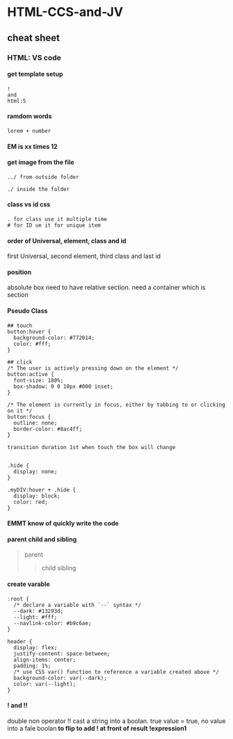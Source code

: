 # HTML-CCS-and-JV
## cheat sheet

### HTML: VS code
#### get template setup
```
!
and
html:5
```

#### ramdom words
```
lorem + number
```

#### EM is xx times 12

#### get image from the file
```
../ from outside folder

./ inside the folder
```
#### class vs id css
```
. for class use it multiple time
# for ID ue it for unique item
```

#### order of Universal, element, class and id
first Universal, second element, third class and last id

#### position
absolute box need to have relative section. need a container which is section

#### Pseudo Class
```
## touch
button:hover {
  background-color: #772014;
  color: #fff;
}

## click
/* The user is actively pressing down on the element */
button:active {
  font-size: 180%;
  box-shadow: 0 0 10px #000 inset;
}

/* The element is currently in focus, either by tabbing to or clicking on it */
button:focus {
  outline: none;
  border-color: #8ac4ff;
}

transition duration 1st when touch the box will change
```

```

.hide {
  display: none;
}

.myDIV:hover + .hide {
  display: block;
  color: red;
}
```

#### EMMT know of quickly write the code

#### parent child and sibling
>parent<br/>
 >> child
 >> sibling

#### create varable 
```
:root {
  /* declare a variable with `--` syntax */
  --dark: #13293d;
  --light: #fff;
  --navlink-color: #b9c6ae;
}

header {
  display: flex;
  justify-content: space-between;
  align-items: center;
  padding: 1%;
  /* use CSS var() function to reference a variable created above */
  background-color: var(--dark);
  color: var(--light);
}

```

#### ! and !!

double non operator !! cast a string into a boolan. true value = true, no value into a fale boolan<b/>
to flip to add ! at front of result !expression1 
